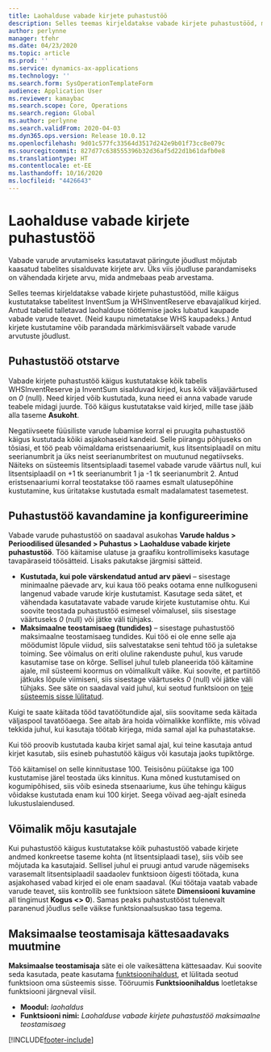 ```yaml
---
title: Laohalduse vabade kirjete puhastustöö
description: Selles teemas kirjeldatakse vabade kirjete puhastustööd, mis aitab parandada süsteemi jõudlust, tuvastades ja kustutades seotud, kuid mittevajalikud kirjed.
author: perlynne
manager: tfehr
ms.date: 04/23/2020
ms.topic: article
ms.prod: ''
ms.service: dynamics-ax-applications
ms.technology: ''
ms.search.form: SysOperationTemplateForm
audience: Application User
ms.reviewer: kamaybac
ms.search.scope: Core, Operations
ms.search.region: Global
ms.author: perlynne
ms.search.validFrom: 2020-04-03
ms.dyn365.ops.version: Release 10.0.12
ms.openlocfilehash: 9d01c577fc33564d3517d242e9b01f73cc8e079c
ms.sourcegitcommit: 827d77c638555396b32d36af5d22d1b61dafb0e8
ms.translationtype: HT
ms.contentlocale: et-EE
ms.lasthandoff: 10/16/2020
ms.locfileid: "4426643"
---
```

# <a name="warehouse-management-on-hand-entries-cleanup-job"></a>Laohalduse vabade kirjete puhastustöö

Vabade varude arvutamiseks kasutatavat päringute jõudlust mõjutab kaasatud tabelites sisalduvate kirjete arv. Üks viis jõudluse parandamiseks on vähendada kirjete arvu, mida andmebaas peab arvestama.

Selles teemas kirjeldatakse vabade kirjete puhastustööd, mille käigus kustutatakse tabelitest InventSum ja WHSInventReserve ebavajalikud kirjed. Antud tabelid talletavad laohalduse töötlemise jaoks lubatud kaupade vabade varude teavet. (Neid kaupu nimetatakse WHS kaupadeks.) Antud kirjete kustutamine võib parandada märkimisväärselt vabade varude arvutuste jõudlust.

## <a name="what-the-cleanup-job-does"></a>Puhastustöö otstarve

Vabade kirjete puhastustöö käigus kustutatakse kõik tabelis WHSInventReserve ja InventSum sisalduvad kirjed, kus kõik väljaväärtused on *0* (null). Need kirjed võib kustutada, kuna need ei anna vabade varude teabele midagi juurde. Töö käigus kustutatakse vaid kirjed, mille tase jääb alla taseme **Asukoht**.

Negatiivseete füüsiliste varude lubamise korral ei pruugita puhastustöö käigus kustutada kõiki asjakohaseid kandeid. Selle piirangu põhjuseks on tõsiasi, et töö peab võimaldama eristsenaariumit, kus litsentsiplaadil on mitu seerianumbrit ja üks neist seerianumbritest on muutunud negatiivseks. Näiteks on süsteemis litsentsiplaadi tasemel vabade varude väärtus null, kui litsentsiplaadil on +1 tk seerianumbrit 1 ja -1 tk seerianumbrit 2. Antud eristsenaariumi korral teostatakse töö raames esmalt ulatusepõhine kustutamine, kus üritatakse kustutada esmalt madalamatest tasemetest.

## <a name="schedule-and-configure-the-cleanup-job"></a>Puhastustöö kavandamine ja konfigureerimine

Vabade varude puhastustöö on saadaval asukohas **Varude haldus \> Perioodilised ülesanded \> Puhastus \> Laohalduse vabade kirjete puhastustöö**. Töö käitamise ulatuse ja graafiku kontrollimiseks kasutage tavapäraseid töösätteid. Lisaks pakutakse järgmisi sätteid.

- **Kustutada, kui pole värskendatud antud arv päevi** – sisestage minimaalne päevade arv, kui kaua töö peaks ootama enne nullkoguseni langenud vabade varude kirje kustutamist. Kasutage seda sätet, et vähendada kasutatavate vabade varude kirjete kustutamise ohtu. Kui soovite teostada puhastustöö esimesel võimalusel, siis sisestage väärtuseks *0* (null) või jätke väli tühjaks.
- **Maksimaalne teostamisaeg (tundides)** – sisestage puhastustöö maksimaalne teostamisaeg tundides. Kui töö ei ole enne selle aja möödumist lõpule viidud, siis salvestatakse seni tehtud töö ja suletakse toiming. See võimalus on eriti oluline rakenduste puhul, kus varude kasutamise tase on kõrge. Sellisel juhul tuleb planeerida töö käitamine ajale, mil süsteemi koormus on võimalikult väike. Kui soovite, et partiitöö jätkuks lõpule viimiseni, siis sisestage väärtuseks *0* (null) või jätke väli tühjaks. See säte on saadaval vaid juhul, kui seotud funktsioon on [teie süsteemis sisse lülitatud](#max-execution-time).

Kuigi te saate käitada tööd tavatöötundide ajal, siis soovitame seda käitada väljaspool tavatööaega. See aitab ära hoida võimalikke konflikte, mis võivad tekkida juhul, kui kasutaja töötab kirjega, mida samal ajal ka puhastatakse.

Kui töö proovib kustutada kauba kirjet samal ajal, kui teine kasutaja antud kirjet kasutab, siis esineb puhastutöö käigus või kasutaja jaoks tupiktõrge.

Töö käitamisel on selle kinnitustase 100. Teisisõnu püütakse iga 100 kustutamise järel teostada üks kinnitus. Kuna mõned kustutamised on kogumipõhised, siis võib esineda stsenaariume, kus ühe tehingu käigus võidakse kustutada enam kui 100 kirjet. Seega võivad aeg-ajalt esineda lukustuslaiendused.

## <a name="possible-user-impact"></a>Võimalik mõju kasutajale

Kui puhastustöö käigus kustutatakse kõik puhastustöö vabade kirjete andmed konkreetse taseme kohta (nt litsentsiplaadi tase), siis võib see mõjutada ka kasutajaid. Sellisel juhul ei pruugi antud varude nägemiseks varasemalt litsentsiplaadil saadaolev funktsioon õigesti töötada, kuna asjakohased vabad kirjed ei ole enam saadaval. (Kui töötaja vaatab vabade varude teavet, siis kontrollib see funktsioon sätete **Dimensiooni kuvamine** all tingimust **Kogus \<\> 0**). Samas peaks puhastustööst tulenevalt paranenud jõudlus selle väikse funktsionaalsuskao tasa tegema.

## <a name="make-the-maximum-execution-time-setting-available"></a><a name="max-execution-time"></a>Maksimaalse teostamisaja kättesaadavaks muutmine

**Maksimaalse teostamisaja** säte ei ole vaikesättena kättesaadav. Kui soovite seda kasutada, peate kasutama [funktsioonihaldust](../../fin-ops-core/fin-ops/get-started/feature-management/feature-management-overview.md), et lülitada seotud funktsioon oma süsteemis sisse. Tööruumis **Funktsioonihaldus** loetletakse funktsiooni järgneval viisil.

- **Moodul:** *laohaldus*
- **Funktsiooni nimi:** *Laohalduse vabade kirjete puhastustöö maksimaalne teostamisaeg*


[!INCLUDE[footer-include](../../includes/footer-banner.md)]